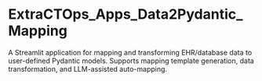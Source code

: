 # ExtraCTOps_Apps_Data2Pydantic_Mapping
A Streamlit application for mapping and transforming EHR/database data to user-defined Pydantic models. Supports mapping template generation, data transformation, and LLM-assisted auto-mapping.
